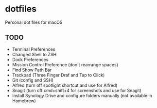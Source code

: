 # dotfiles
Personal dot files for macOS

## TODO
- Terminal Preferences
- Changed Shell to ZSH
- Dock Preferences
- Mission Control Preference (don't rearrange spaces)
- Find Show Path Bar
- Trackpad (Three Finger Draf and Tap to Click)
- Git (config and SSH)
- Alfred (turn off spotlight shortcut and use for Alfred)
- Snagit (turn off cmd+shift+4 for screenshots and use for Snagit)
- Install Synology Drive and configure folders manually (not available in Homebrew)

